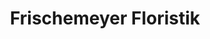 ---
title: "Frischemeyer Floristik"
url: /beverungen/frischemeyer-floristik-industriestrasse/
shop: Blumen
---